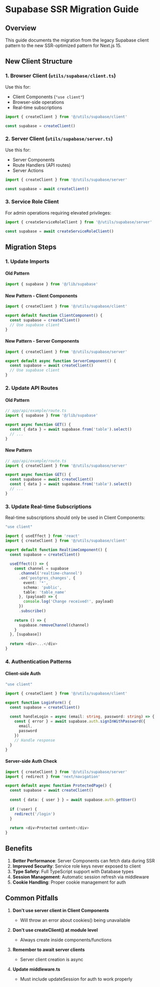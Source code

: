 # Supabase SSR Migration Guide

## Overview

This guide documents the migration from the legacy Supabase client pattern to the new SSR-optimized pattern for Next.js 15.

## New Client Structure

### 1. Browser Client (`utils/supabase/client.ts`)
Use this for:
- Client Components (`"use client"`)
- Browser-side operations
- Real-time subscriptions

```typescript
import { createClient } from '@/utils/supabase/client'

const supabase = createClient()
```

### 2. Server Client (`utils/supabase/server.ts`)
Use this for:
- Server Components
- Route Handlers (API routes)
- Server Actions

```typescript
import { createClient } from '@/utils/supabase/server'

const supabase = await createClient()
```

### 3. Service Role Client
For admin operations requiring elevated privileges:

```typescript
import { createServiceRoleClient } from '@/utils/supabase/server'

const supabase = await createServiceRoleClient()
```

## Migration Steps

### 1. Update Imports

#### Old Pattern
```typescript
import { supabase } from '@/lib/supabase'
```

#### New Pattern - Client Components
```typescript
import { createClient } from '@/utils/supabase/client'

export default function ClientComponent() {
  const supabase = createClient()
  // Use supabase client
}
```

#### New Pattern - Server Components
```typescript
import { createClient } from '@/utils/supabase/server'

export default async function ServerComponent() {
  const supabase = await createClient()
  // Use supabase client
}
```

### 2. Update API Routes

#### Old Pattern
```typescript
// app/api/example/route.ts
import { supabase } from '@/lib/supabase'

export async function GET() {
  const { data } = await supabase.from('table').select()
  // ...
}
```

#### New Pattern
```typescript
// app/api/example/route.ts
import { createClient } from '@/utils/supabase/server'

export async function GET() {
  const supabase = await createClient()
  const { data } = await supabase.from('table').select()
  // ...
}
```

### 3. Update Real-time Subscriptions

Real-time subscriptions should only be used in Client Components:

```typescript
"use client"

import { useEffect } from 'react'
import { createClient } from '@/utils/supabase/client'

export default function RealtimeComponent() {
  const supabase = createClient()
  
  useEffect(() => {
    const channel = supabase
      .channel('realtime-channel')
      .on('postgres_changes', { 
        event: '*', 
        schema: 'public', 
        table: 'table_name' 
      }, (payload) => {
        console.log('Change received!', payload)
      })
      .subscribe()
      
    return () => {
      supabase.removeChannel(channel)
    }
  }, [supabase])
  
  return <div>...</div>
}
```

### 4. Authentication Patterns

#### Client-side Auth
```typescript
"use client"

import { createClient } from '@/utils/supabase/client'

export function LoginForm() {
  const supabase = createClient()
  
  const handleLogin = async (email: string, password: string) => {
    const { error } = await supabase.auth.signInWithPassword({
      email,
      password
    })
    // Handle response
  }
}
```

#### Server-side Auth Check
```typescript
import { createClient } from '@/utils/supabase/server'
import { redirect } from 'next/navigation'

export default async function ProtectedPage() {
  const supabase = await createClient()
  
  const { data: { user } } = await supabase.auth.getUser()
  
  if (!user) {
    redirect('/login')
  }
  
  return <div>Protected content</div>
}
```

## Benefits

1. **Better Performance**: Server Components can fetch data during SSR
2. **Improved Security**: Service role keys never exposed to client
3. **Type Safety**: Full TypeScript support with Database types
4. **Session Management**: Automatic session refresh via middleware
5. **Cookie Handling**: Proper cookie management for auth

## Common Pitfalls

1. **Don't use server client in Client Components**
   - Will throw an error about cookies() being unavailable

2. **Don't use createClient() at module level**
   - Always create inside components/functions

3. **Remember to await server clients**
   - Server client creation is async

4. **Update middleware.ts**
   - Must include updateSession for auth to work properly